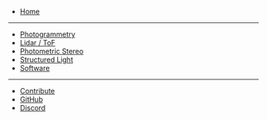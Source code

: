<!-- This page is rendered as the sidebar on the website, please be conservative on adding more content -->
<!-- All internal links in here must be absolute links, i.e. they must start with a "/" -->

* [Home](/)

----

* [Photogrammetry](/Photogrammetry.md)
* [Lidar / ToF](/Lidar.md) 
* [Photometric Stereo](/Photometric_Stereo.md) 
* [Structured Light](/Structured_Light.md)
* [Software](/Software.md)

----

* [Contribute](/meta/contributing_guide.md) 
* [GitHub](https://github.com/3dscanningwiki/3dscanningwiki.github.io) 
* [Discord](https://discord.gg/zF2WPwpgSw)